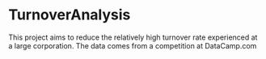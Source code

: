 # TurnoverAnalysis
 This project aims to reduce the relatively high turnover rate experienced at a large corporation. The data comes from a competition at DataCamp.com
